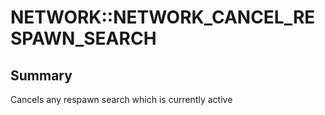 # NETWORK::NETWORK_CANCEL_RESPAWN_SEARCH

## Summary
Cancels any respawn search which is currently active